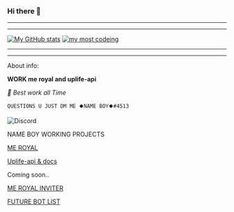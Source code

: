 ### Hi there 👋

** **



** **

[![My GitHub stats](https://github-readme-stats.vercel.app/api?username=namekinggamerboy&count_private=true&show_border=false&show_icons=true&title_color=fff&icon_color=79ff97&text_color=9f9f9f&bg_color=222222)](https://github.com/namekinggamerboy/namekinggamerboy)
[![my most codeing](https://github-readme-stats.vercel.app/api/top-langs/?username=namekinggamerboy&show_border=false&show_icons=true&title_color=fff&icon_color=79ff97&text_color=9f9f9f&bg_color=222222)](https://github.com/namekinggamerboy/namekinggamerboy)



** **


** **



About info:

 **WORK me royal and uplife-api**

*🤗 Best work all Time*

``` QUESTIONS U JUST DM ME ⏺️NAME BOY⏺️#4513 ```


![Discord](https://discord.c99.nl/widget/theme-3/596521432507219980.png)


NAME BOY WORKING PROJECTS

[ME ROYAL](https://meroyalbot.xyz)

[Uplife-api & docs](https://uplife-api.cf)


Coming soon..


[ME ROYAL INVITER](https://inviter.meroyal.xyz)

[FUTURE BOT LIST](https://future-bot-list.herokuapp.com)
